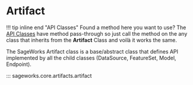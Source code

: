 # Artifact

!!! tip inline end "API Classes"
    Found a method here you want to use? The [API Classes](../../api_classes/overview.md) have method pass-through so just call the method on the any class that inherits from the **Artifact** Class and voilà it works the same.

The SageWorks Artifact class is a base/abstract class that defines API implemented by all the child classes (DataSource, FeatureSet, Model, Endpoint).

::: sageworks.core.artifacts.artifact

